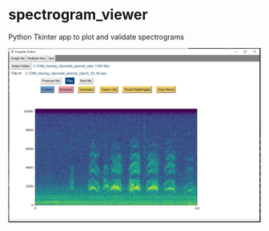 # spectrogram_viewer
Python Tkinter app to plot and validate spectrograms

![Screenshot](https://github.com/BritishTrustForOrnithology/spectrogram_viewer/blob/main/images/screengrab.jpg)
